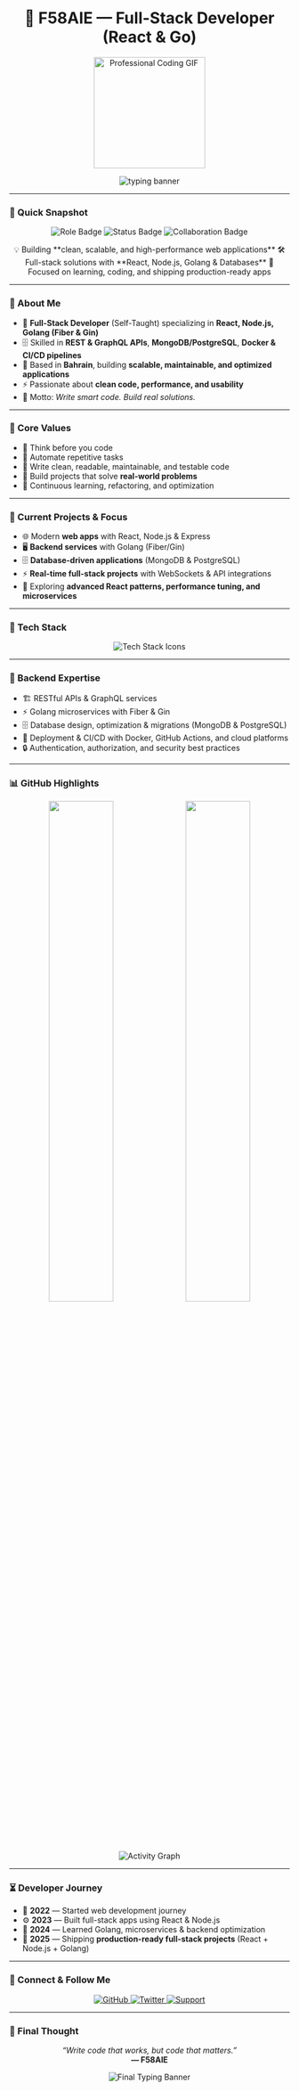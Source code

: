 <h1 align="center">
  🚀 F58AIE — Full-Stack Developer (React & Go)
</h1>

<p align="center">
  <img src="https://media.giphy.com/media/3o7TKP6S3j5aZqgF5C/giphy.gif" alt="Professional Coding GIF" width="200"/>
</p>

<p align="center">
  <img src="https://readme-typing-svg.demolab.com/?lines=Self-Taught+Full-Stack+Developer;React+%26+Golang+Expert;Building+Scalable+Web+Applications&center=true&width=800&height=45&color=00ffcc&vCenter=true" alt="typing banner" />
</p>

---

### 📌 Quick Snapshot

<p align="center">
  <img src="https://img.shields.io/badge/Role-Full--Stack%20Developer-2f74c0?style=for-the-badge&logo=react&logoColor=white" alt="Role Badge" />
  <img src="https://img.shields.io/badge/Status-Self--Taught-2ca02c?style=for-the-badge&logo=bookstack&logoColor=white" alt="Status Badge" />
  <img src="https://img.shields.io/badge/Collaboration-Open%20to%20Work-1f77b4?style=for-the-badge&logo=handshake&logoColor=white" alt="Collaboration Badge" />
</p>

<p align="center">
  💡 Building **clean, scalable, and high-performance web applications**  
  🛠️ Full-stack solutions with **React, Node.js, Golang & Databases**  
  🚀 Focused on learning, coding, and shipping production-ready apps
</p>

---

### 🧠 About Me

- 🧬 **Full-Stack Developer** (Self-Taught) specializing in **React, Node.js, Golang (Fiber & Gin)**  
- 🗄️ Skilled in **REST & GraphQL APIs**, **MongoDB/PostgreSQL**, **Docker & CI/CD pipelines**  
- 📍 Based in **Bahrain**, building **scalable, maintainable, and optimized applications**  
- ⚡ Passionate about **clean code, performance, and usability**  
- 🎯 Motto: *Write smart code. Build real solutions.*

---

### 🧩 Core Values

- 🧠 Think before you code  
- 🔁 Automate repetitive tasks  
- 📐 Write clean, readable, maintainable, and testable code  
- 🚀 Build projects that solve **real-world problems**  
- 🧭 Continuous learning, refactoring, and optimization

---

### 🚧 Current Projects & Focus

- 🌐 Modern **web apps** with React, Node.js & Express  
- 🖥️ **Backend services** with Golang (Fiber/Gin)  
- 🗄️ **Database-driven applications** (MongoDB & PostgreSQL)  
- ⚡ **Real-time full-stack projects** with WebSockets & API integrations  
- 🧪 Exploring **advanced React patterns, performance tuning, and microservices**

---

### 🧰 Tech Stack

<p align="center">
  <img src="https://skillicons.dev/icons?i=react,nodejs,go,js,ts,html,css,tailwind,git,github,docker,mongodb,postgres,graphql" alt="Tech Stack Icons" />
</p>

---

### 🔧 Backend Expertise

- 🏗️ RESTful APIs & GraphQL services  
- ⚡ Golang microservices with Fiber & Gin  
- 🗄️ Database design, optimization & migrations (MongoDB & PostgreSQL)  
- 🚀 Deployment & CI/CD with Docker, GitHub Actions, and cloud platforms  
- 🔒 Authentication, authorization, and security best practices  

---

### 📊 GitHub Highlights

<p align="center">
  <img src="https://github-readme-stats.vercel.app/api?username=F58AIE&show_icons=true&theme=tokyonight&hide_border=true" width="48%" />
  <img src="https://streak-stats.demolab.com?user=F58AIE&theme=tokyonight&hide_border=true" width="48%" />
</p>

<p align="center">
  <img src="https://github-readme-activity-graph.vercel.app/graph?username=F58AIE&theme=react-dark&hide_border=true" alt="Activity Graph" />
</p>

---

### ⏳ Developer Journey

- 🧠 **2022** — Started web development journey  
- ⚙️ **2023** — Built full-stack apps using React & Node.js  
- 🧪 **2024** — Learned Golang, microservices & backend optimization  
- 🚀 **2025** — Shipping **production-ready full-stack projects** (React + Node.js + Golang)

---

### 🔗 Connect & Follow Me

<p align="center">
  <a href="https://github.com/F58AIE" target="_blank">
    <img src="https://img.shields.io/badge/GitHub-F58AIE-181717?style=for-the-badge&logo=github" alt="GitHub" />
  </a>
  <a href="https://twitter.com/F58AIE" target="_blank">
    <img src="https://img.shields.io/badge/Twitter-@F58AIE-1DA1F2?style=for-the-badge&logo=twitter&logoColor=white" alt="Twitter" />
  </a>
  <a href="https://www.buymeacoffee.com/f58aie" target="_blank">
    <img src="https://img.shields.io/badge/Support-F58AIE-yellow?style=for-the-badge&logo=buy-me-a-coffee&logoColor=black" alt="Support" />
  </a>
</p>

---

### 🔮 Final Thought

<p align="center">
  <i>“Write code that works, but code that matters.”</i><br />
  <b>— F58AIE</b>
</p>

<p align="center">
  <img src="https://readme-typing-svg.demolab.com/?font=Fira+Code&size=18&pause=1000&color=58FFD4&center=true&vCenter=true&width=700&lines=Learning+React+%26+Golang...;Building+the+Web+of+Tomorrow." alt="Final Typing Banner" />
</p>
